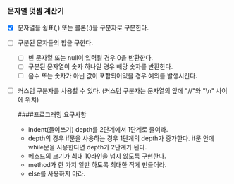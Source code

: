 ### 문자열 덧셈 계산기

- [x] 문자열을 쉼표(,) 또는 콜론(:)을 구분자로 구분한다.  
- [ ] 구분된 문자들의 합을 구한다.  
    - [ ] 빈 문자열 또는 null이 입력될 경우 0을 반환한다.  
    - [ ] 구분된 문자열이 숫자 하나일 경우 해당 숫자를 반환한다.  
    - [ ] 음수 또는 숫자가 아닌 값이 포함되어있을 경우 예외를 발생시킨다.  
- [ ] 커스텀 구분자를 사용할 수 있다. (커스텀 구분자는 문자열의 앞에 "//"와 "\n" 사이에 위치)

  ####프로그래밍 요구사항
  - indent(들여쓰기) depth를 2단계에서 1단계로 줄여라.
  - depth의 경우 if문을 사용하는 경우 1단계의 depth가 증가한다. if문 안에 while문을 사용한다면 depth가 2단계가 된다.
  - 메소드의 크기가 최대 10라인을 넘지 않도록 구현한다.
  - method가 한 가지 일만 하도록 최대한 작게 만들어라.
  - else를 사용하지 마라.